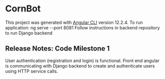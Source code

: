 # CornBot

This project was generated with [Angular CLI](https://github.com/angular/angular-cli) version 12.2.4.
To run application: ng serve --port 8081
Follow instructions in backend repository to run Django backend

## Release Notes: Code Milestone 1

User authentication (registration and login) is functional. Front end angular is communicating with Django backend to create and authenticate users using HTTP service calls. 
